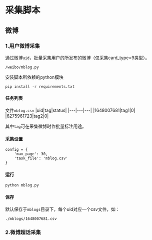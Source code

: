 # 采集脚本

## 微博
### 1.用户微博采集
通过微博`uid`，批量采集用户的所发布的微博（仅采集card_type=9类型）。
```
/weibo/mblog.py
```
安装脚本所依赖的python模块
```
pip install -r requirements.txt
```
#### 任务列表
文件`mblog.csv`
|uid|tag|status|
|---|---|---|
|1648007681|tag1|0|
|6275961723|tag2|0|

其中`tag`可在采集微博时作批量标注用途。
#### 采集设置
```
config = {
    'max_page': 30,
    'task_file': 'mblog.csv'
}
```
#### 运行
```
python mblog.py
```
#### 保存
默认保存于`mblogs`目录下，每个uid对应一个csv文件，如：
```
./mblogs/1648007681.csv
```

### 2.微博超话采集
```

```
